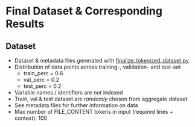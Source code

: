 # Final Dataset & Corresponding Results

## Dataset

* Dataset & metadata files generated with [finalize_tokenized_dataset.py](/finalize_tokenized_dataset.py)
* Distribution of data points across training-, validation- and test-set
  * train_perc = 0.6
  * val_perc = 0.2
  * test_perc = 0.2
* Variable names / identifiers are *not* indexed
* Train, val & test dataset are *randomly* chosen from aggregate dataset
* See metadata files for further information on data
* Max number of FILE_CONTENT tokens in input (required lines + context): 100
